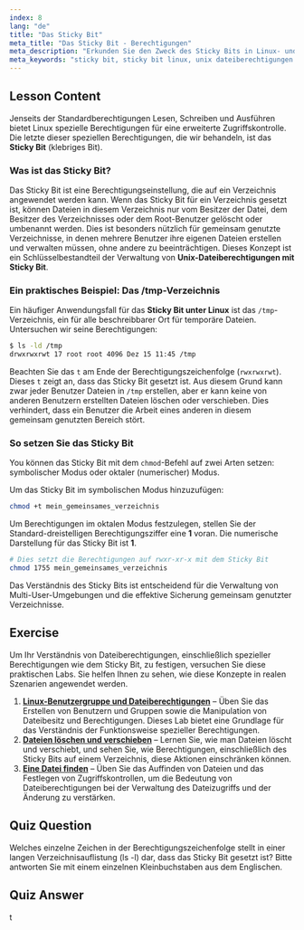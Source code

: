 ```yaml
---
index: 8
lang: "de"
title: "Das Sticky Bit"
meta_title: "Das Sticky Bit - Berechtigungen"
meta_description: "Erkunden Sie den Zweck des Sticky Bits in Linux- und Unix-Dateiberechtigungen. Erfahren Sie, wie das Sticky Bit Dateien in gemeinsam genutzten Verzeichnissen wie /tmp schützt und wie man es mit chmod setzt."
meta_keywords: "sticky bit, sticky bit linux, unix dateiberechtigungen sticky bit, chmod +t, /tmp verzeichnis, dateiberechtigungen, linux sicherheit"
---
```


## Lesson Content

Jenseits der Standardberechtigungen Lesen, Schreiben und Ausführen bietet Linux spezielle Berechtigungen für eine erweiterte Zugriffskontrolle. Die letzte dieser speziellen Berechtigungen, die wir behandeln, ist das **Sticky Bit** (klebriges Bit).

### Was ist das Sticky Bit?

Das Sticky Bit ist eine Berechtigungseinstellung, die auf ein Verzeichnis angewendet werden kann. Wenn das Sticky Bit für ein Verzeichnis gesetzt ist, können Dateien in diesem Verzeichnis nur vom Besitzer der Datei, dem Besitzer des Verzeichnisses oder dem Root-Benutzer gelöscht oder umbenannt werden. Dies ist besonders nützlich für gemeinsam genutzte Verzeichnisse, in denen mehrere Benutzer ihre eigenen Dateien erstellen und verwalten müssen, ohne andere zu beeinträchtigen. Dieses Konzept ist ein Schlüsselbestandteil der Verwaltung von **Unix-Dateiberechtigungen mit Sticky Bit**.

### Ein praktisches Beispiel: Das /tmp-Verzeichnis

Ein häufiger Anwendungsfall für das **Sticky Bit unter Linux** ist das `/tmp`-Verzeichnis, ein für alle beschreibbarer Ort für temporäre Dateien. Untersuchen wir seine Berechtigungen:

```bash
$ ls -ld /tmp
drwxrwxrwt 17 root root 4096 Dez 15 11:45 /tmp
```

Beachten Sie das `t` am Ende der Berechtigungszeichenfolge (`rwxrwxrwt`). Dieses `t` zeigt an, dass das Sticky Bit gesetzt ist. Aus diesem Grund kann zwar jeder Benutzer Dateien in `/tmp` erstellen, aber er kann keine von anderen Benutzern erstellten Dateien löschen oder verschieben. Dies verhindert, dass ein Benutzer die Arbeit eines anderen in diesem gemeinsam genutzten Bereich stört.

### So setzen Sie das Sticky Bit

You können das Sticky Bit mit dem `chmod`-Befehl auf zwei Arten setzen: symbolischer Modus oder oktaler (numerischer) Modus.

Um das Sticky Bit im symbolischen Modus hinzuzufügen:

```bash
chmod +t mein_gemeinsames_verzeichnis
```

Um Berechtigungen im oktalen Modus festzulegen, stellen Sie der Standard-dreistelligen Berechtigungsziffer eine **1** voran. Die numerische Darstellung für das Sticky Bit ist **1**.

```bash
# Dies setzt die Berechtigungen auf rwxr-xr-x mit dem Sticky Bit
chmod 1755 mein_gemeinsames_verzeichnis
```

Das Verständnis des Sticky Bits ist entscheidend für die Verwaltung von Multi-User-Umgebungen und die effektive Sicherung gemeinsam genutzter Verzeichnisse.

## Exercise

Um Ihr Verständnis von Dateiberechtigungen, einschließlich spezieller Berechtigungen wie dem Sticky Bit, zu festigen, versuchen Sie diese praktischen Labs. Sie helfen Ihnen zu sehen, wie diese Konzepte in realen Szenarien angewendet werden.

1.  **[Linux-Benutzergruppe und Dateiberechtigungen](https://labex.io/de/labs/linux-linux-user-group-and-file-permissions-18002)** – Üben Sie das Erstellen von Benutzern und Gruppen sowie die Manipulation von Dateibesitz und Berechtigungen. Dieses Lab bietet eine Grundlage für das Verständnis der Funktionsweise spezieller Berechtigungen.
2.  **[Dateien löschen und verschieben](https://labex.io/de/labs/linux-delete-and-move-files-7777)** – Lernen Sie, wie man Dateien löscht und verschiebt, und sehen Sie, wie Berechtigungen, einschließlich des Sticky Bits auf einem Verzeichnis, diese Aktionen einschränken können.
3.  **[Eine Datei finden](https://labex.io/de/labs/linux-find-a-file-17993)** – Üben Sie das Auffinden von Dateien und das Festlegen von Zugriffskontrollen, um die Bedeutung von Dateiberechtigungen bei der Verwaltung des Dateizugriffs und der Änderung zu verstärken.

## Quiz Question

Welches einzelne Zeichen in der Berechtigungszeichenfolge stellt in einer langen Verzeichnisauflistung (ls -l) dar, dass das Sticky Bit gesetzt ist? Bitte antworten Sie mit einem einzelnen Kleinbuchstaben aus dem Englischen.

## Quiz Answer

t

